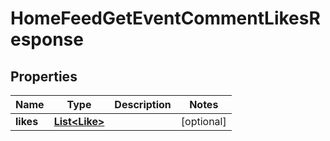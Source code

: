 

# HomeFeedGetEventCommentLikesResponse


## Properties

| Name | Type | Description | Notes |
|------------ | ------------- | ------------- | -------------|
|**likes** | [**List&lt;Like&gt;**](Like.md) |  |  [optional] |



